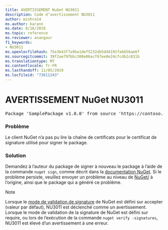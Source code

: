 ```yaml
---
title: AVERTISSEMENT NuGet NU3011
description: Code d’avertissement NU3011
author: mishra14
ms.author: karann
ms.date: 8/16/2018
ms.topic: reference
ms.reviewer: anangaur
f1_keywords:
- NU3011
ms.openlocfilehash: 75e3b43f7a9ba1def5232db5dd4191fab656ae6f
ms.sourcegitcommit: 39f2ae79fbbc308e06acf67ee8e24cfcdb2c831b
ms.translationtype: MT
ms.contentlocale: fr-FR
ms.lasthandoff: 11/05/2019
ms.locfileid: "73611243"
---
```

# <a name="nuget-warning-nu3011"></a>AVERTISSEMENT NuGet NU3011

<pre>Package 'SamplePackage v1.0.0' from source 'https://contoso.com/index.json': The primary signature is invalid.</pre>

### <a name="issue"></a>Problème

Le client NuGet n’a pas pu lire la chaîne de certificats pour le certificat de signature utilisé pour signer le package.


### <a name="solution"></a>Solution

Demandez à l’auteur du package de signer à nouveau le package à l’aide de la commande `nuget sign`, comme décrit dans la [documentation NuGet](https://docs.microsoft.com/nuget/create-packages/sign-a-package). Si le problème persiste, veuillez envoyer un problème au niveau de [NuGet/](https://github.com/NuGet/Home/issues) à l’origine, ainsi que le package qui a généré ce problème.


> [!Note]
> Lorsque le [mode de validation de signature](https://docs.microsoft.com/nuget/consume-packages/installing-signed-packages#configure-package-signature-requirements) de NuGet est défini sur accepter (valeur par défaut), NU3011 est déclenché comme un avertissement. Lorsque le mode de validation de la signature de NuGet est défini sur require, ou lors de l’exécution de la commande `nuget verify -signatures`, NU3011 est élevé d’un avertissement à une erreur. 
